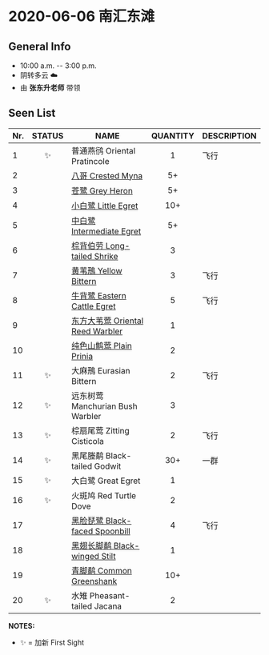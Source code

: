 # 2020-06-06 南汇东滩

## General Info
*  10:00 a.m. -- 3:00 p.m.
*  阴转多云  :cloud:
*  由 __张东升老师__ 带领

## Seen List
Nr.|STATUS | NAME                                   | QUANTITY| DESCRIPTION                    |
|--| :--:  |----------------------------------------| :-----: |--------------------------------|
|1|:sparkles:|普通燕鸻 Oriental Pratincole|1|飞行|
|2||[八哥 Crested Myna](https://github.com/simonace/My-Birding-Log/blob/master/have-seen-list.md#%E5%85%AB%E5%93%A5-crested-myna)|5+||
|3||[苍鹭 Grey Heron](https://github.com/simonace/My-Birding-Log/blob/master/have-seen-list.md#%E8%8B%8D%E9%B9%AD-grey-heron)|5+||
|4||[小白鹭 Little Egret](https://github.com/simonace/My-Birding-Log/blob/master/have-seen-list.md#%E5%B0%8F%E7%99%BD%E9%B9%AD-little-egret)|10+||
|5||[中白鹭 Intermediate Egret](https://github.com/simonace/My-Birding-Log/blob/master/have-seen-list.md#%E4%B8%AD%E7%99%BD%E9%B9%AD-intermediate-egret)|5+||
|6||[棕背伯劳 Long-tailed Shrike](https://github.com/simonace/My-Birding-Log/blob/master/have-seen-list.md#%E6%A3%95%E8%83%8C%E4%BC%AF%E5%8A%B3-long-tailed-shrike)|3||
|7||[黄苇鳽 Yellow Bittern](https://github.com/simonace/My-Birding-Log/blob/master/have-seen-list.md#%E9%BB%84%E8%8B%87%E9%B3%BD-yellow-bittern)|3|飞行|
|8||[牛背鹭 Eastern Cattle Egret](https://github.com/simonace/My-Birding-Log/blob/master/have-seen-list.md#%E7%89%9B%E8%83%8C%E9%B9%AD-eastern-cattle-egret)|5|飞行|
|9||[东方大苇莺 Oriental Reed Warbler](https://github.com/simonace/My-Birding-Log/blob/master/have-seen-list.md#%E4%B8%9C%E6%96%B9%E5%A4%A7%E8%8B%87%E8%8E%BA-oriental-reed-warbler)|1||
|10||[纯色山鹪莺 Plain Prinia](https://github.com/simonace/My-Birding-Log/blob/master/have-seen-list.md#%E7%BA%AF%E8%89%B2%E5%B1%B1%E9%B9%AA%E8%8E%BA-plain-prinia)|2||
|11|:sparkles:|大麻鳽 Eurasian Bittern|2|飞行|
|12|:sparkles:|远东树莺 Manchurian Bush Warbler|3||
|13|:sparkles:|棕扇尾莺 Zitting Cisticola|2|飞行|
|14|:sparkles:|黑尾塍鹬 Black-tailed Godwit|30+|一群|
|15|:sparkles:|大白鹭 Great Egret|1||
|16|:sparkles:|火斑鸠 Red Turtle Dove|2||
|17||[黑脸琵鹭 Black-faced Spoonbill](https://github.com/simonace/My-Birding-Log/blob/master/have-seen-list.md#%E9%BB%91%E8%84%B8%E7%90%B5%E9%B9%AD-black-faced-spoonbill)|4|飞行|
|18||[黑翅长脚鹬 Black-winged Stilt](https://github.com/simonace/My-Birding-Log/blob/master/have-seen-list.md#%E9%BB%91%E7%BF%85%E9%95%BF%E8%84%9A%E9%B9%AC-black-winged-stilt)|1||
|19||[青脚鹬 Common Greenshank](https://github.com/simonace/My-Birding-Log/blob/master/have-seen-list.md#%E9%9D%92%E8%84%9A%E9%B9%AC-common-greenshank)|10+||
|20|:sparkles:|水雉 Pheasant-tailed Jacana|2||

**NOTES:**
- :sparkles: = 加新 First Sight
